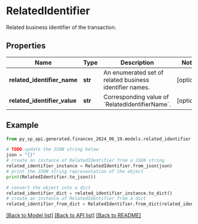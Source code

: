 # RelatedIdentifier

Related business identifier of the transaction.

## Properties

Name | Type | Description | Notes
------------ | ------------- | ------------- | -------------
**related_identifier_name** | **str** | An enumerated set of related business identifier names. | [optional] 
**related_identifier_value** | **str** | Corresponding value of &#x60;RelatedIdentifierName&#x60;. | [optional] 

## Example

```python
from py_sp_api.generated.finances_2024_06_19.models.related_identifier import RelatedIdentifier

# TODO update the JSON string below
json = "{}"
# create an instance of RelatedIdentifier from a JSON string
related_identifier_instance = RelatedIdentifier.from_json(json)
# print the JSON string representation of the object
print(RelatedIdentifier.to_json())

# convert the object into a dict
related_identifier_dict = related_identifier_instance.to_dict()
# create an instance of RelatedIdentifier from a dict
related_identifier_from_dict = RelatedIdentifier.from_dict(related_identifier_dict)
```
[[Back to Model list]](../README.md#documentation-for-models) [[Back to API list]](../README.md#documentation-for-api-endpoints) [[Back to README]](../README.md)


